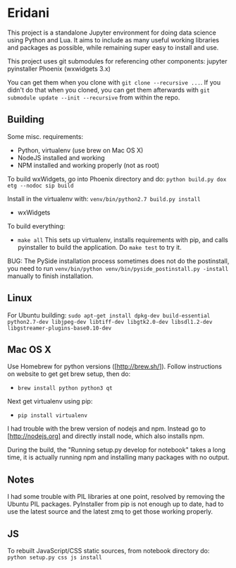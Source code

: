 # Eridani

This project is a standalone Jupyter environment for doing data science
using Python and Lua. It aims to include as many useful working libraries
and packages as possible, while remaining super easy to install and use.

This project uses git submodules for referencing other components:
    jupyter
    pyinstaller
    Phoenix (wxwidgets 3.x)

You can get them when you clone with `git clone --recursive ...`. If you
didn't do that when you cloned, you can get them afterwards with
`git submodule update --init --recursive` from within the repo.

## Building

Some misc. requirements:
* Python, virtualenv (use brew on Mac OS X)
* NodeJS installed and working
* NPM installed and working properly (not as root)

To build wxWidgets, go into Phoenix directory and do:
`python build.py dox etg --nodoc sip build`

Install in the virtualenv with:
`venv/bin/python2.7 build.py install`

* wxWidgets

To build everything:
* `make all`
This sets up virtualenv, installs requirements with pip, and calls
pyinstaller to build the application. Do `make test` to try it.

BUG: The PySide installation process sometimes does not do the postinstall,
you need to run `venv/bin/python venv/bin/pyside_postinstall.py -install`
manually to finish installation.

## Linux

For Ubuntu building:
`sudo apt-get install dpkg-dev build-essential python2.7-dev libjpeg-dev libtiff-dev libgtk2.0-dev libsdl1.2-dev libgstreamer-plugins-base0.10-dev`

## Mac OS X

Use Homebrew for python versions ([http://brew.sh/]). Follow instructions on website to
get get brew setup, then do:

* `brew install python python3 qt`

Next get virtualenv using pip:

* `pip install virtualenv`

I had trouble with the brew version of nodejs and npm. Instead go to [http://nodejs.org]
and directly install node, which also installs npm.

During the build, the "Running setup.py develop for notebook" takes a long time, it
is actually running npm and installing many packages with no output.

## Notes

I had some trouble with PIL libraries at one point, resolved by removing
the Ubuntu PIL packages. PyInstaller from pip is not enough up to date,
had to use the latest source and the latest zmq to get those working
properly.

## JS

To rebuilt JavaScript/CSS static sources, from notebook directory do:
`python setup.py css js install`
